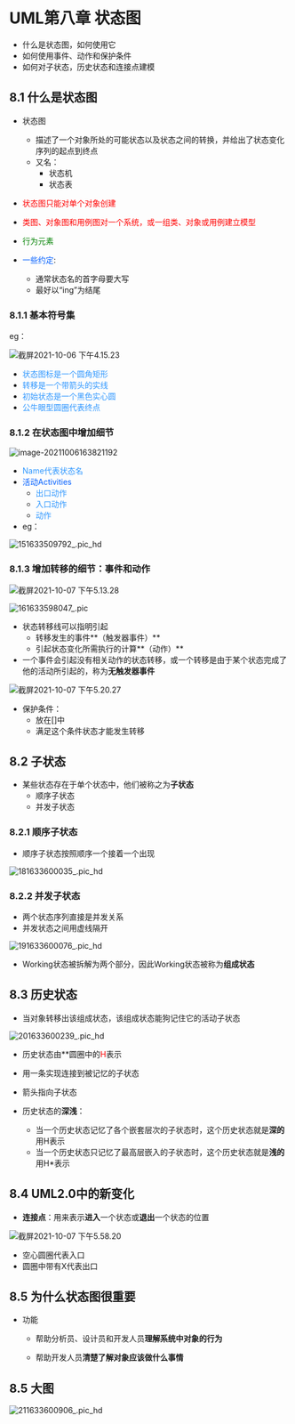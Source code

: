 # UML第八章 状态图

- 什么是状态图，如何使用它
- 如何使用事件、动作和保护条件
- 如何对子状态，历史状态和连接点建模

## 8.1 什么是状态图

- 状态图
  - 描述了一个对象所处的可能状态以及状态之间的转换，并给出了状态变化序列的起点到终点
  - 又名：
    - 状态机
    - 状态表
- <font color="red">状态图只能对单个对象创建</font>
- <font color="red">类图、对象图和用例图对一个系统，或一组类、对象或用例建立模型</font>

- <font color="green">行为元素</font>

- <font color="00C5FFFF">一些约定</font>:
  - 通常状态名的首字母要大写
  - 最好以“ing”为结尾

### 8.1.1 基本符号集

eg：

![截屏2021-10-06 下午4.15.23](https://typroa-wolves.oss-cn-hangzhou.aliyuncs.com/img-li/%E6%88%AA%E5%B1%8F2021-10-06%20%E4%B8%8B%E5%8D%884.15.23.png)

- <font color="2DC960FF">状态图标是一个圆角矩形</font>
- <font color="2DC960FF">转移是一个带箭头的实线</font>
- <font color="2DC960FF">初始状态是一个黑色实心圆</font>
- <font color="2DC960FF">公牛眼型圆圈代表终点</font>

### 8.1.2 在状态图中增加细节

![image-20211006163821192](https://typroa-wolves.oss-cn-hangzhou.aliyuncs.com/img-li/image-20211006163821192.png)

- <font color="2DC960FF">Name代表状态名</font>
- <font color="00C5FFFF">活动Activities</font>
  - <font color="2DC960FF">出口动作</font>
  - <font color="2DC960FF">入口动作</font>
  - <font color="2DC960FF">动作</font>
- eg：

![151633509792_.pic_hd](https://typroa-wolves.oss-cn-hangzhou.aliyuncs.com/img-li/151633509792_.pic_hd.jpg)

### 8.1.3 增加转移的细节：事件和动作

![截屏2021-10-07 下午5.13.28](https://typroa-wolves.oss-cn-hangzhou.aliyuncs.com/img-li/%E6%88%AA%E5%B1%8F2021-10-07%20%E4%B8%8B%E5%8D%885.13.28.png)

![161633598047_.pic](https://typroa-wolves.oss-cn-hangzhou.aliyuncs.com/img-li/161633598047_.pic.jpg)

- 状态转移线可以指明引起
  - 转移发生的事件**（触发器事件）**
  - 引起状态变化所需执行的计算**（动作）**
- 一个事件会引起没有相关动作的状态转移，或一个转移是由于某个状态完成了他的活动所引起的，称为**无触发器事件**



![截屏2021-10-07 下午5.20.27](https://typroa-wolves.oss-cn-hangzhou.aliyuncs.com/img-li/%E6%88%AA%E5%B1%8F2021-10-07%20%E4%B8%8B%E5%8D%885.20.27.png)

- 保护条件：
  - 放在[]中
  - 满足这个条件状态才能发生转移

## 8.2 子状态

- 某些状态存在于单个状态中，他们被称之为**子状态**
  - 顺序子状态
  - 并发子状态

### 8.2.1 顺序子状态

- 顺序子状态按照顺序一个接着一个出现

![181633600035_.pic_hd](https://typroa-wolves.oss-cn-hangzhou.aliyuncs.com/img-li/181633600035_.pic_hd.jpg)

### 8.2.2 并发子状态

- 两个状态序列直接是并发关系
- 并发状态之间用虚线隔开

![191633600076_.pic_hd](https://typroa-wolves.oss-cn-hangzhou.aliyuncs.com/img-li/191633600076_.pic_hd.jpg)

- Working状态被拆解为两个部分，因此Working状态被称为**组成状态**

## 8.3 历史状态

- 当对象转移出该组成状态，该组成状态能狗记住它的活动子状态

![201633600239_.pic_hd](https://typroa-wolves.oss-cn-hangzhou.aliyuncs.com/img-li/201633600239_.pic_hd.jpg)

- 历史状态由**圆圈中的<font color="red">H</font>表示
- 用一条实现连接到被记忆的子状态
- 箭头指向子状态

- 历史状态的**深浅**：
  - 当一个历史状态记忆了各个嵌套层次的子状态时，这个历史状态就是**深的**  用H表示
  - 当一个历史状态只记忆了最高层嵌入的子状态时，这个历史状态就是**浅的**  用H*表示

## 8.4 UML2.0中的新变化

- **连接点**：用来表示**进入**一个状态或**退出**一个状态的位置

![截屏2021-10-07 下午5.58.20](https://typroa-wolves.oss-cn-hangzhou.aliyuncs.com/img-li/%E6%88%AA%E5%B1%8F2021-10-07%20%E4%B8%8B%E5%8D%885.58.20.png)

- 空心圆圈代表入口
- 圆圈中带有X代表出口

## 8.5 为什么状态图很重要

- 功能

  - 帮助分析员、设计员和开发人员**理解系统中对象的行为**

  - 帮助开发人员**清楚了解对象应该做什么事情**

## 8.5 大图

![211633600906_.pic_hd](https://typroa-wolves.oss-cn-hangzhou.aliyuncs.com/img-li/211633600906_.pic_hd.jpg)
